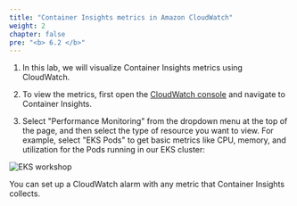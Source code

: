 ```yaml
---
title: "Container Insights metrics in Amazon CloudWatch"
weight: 2
chapter: false
pre: "<b> 6.2 </b>"
---
```


1. In this lab, we will visualize Container Insights metrics using CloudWatch.

2. To view the metrics, first open the [CloudWatch console](https://console.aws.amazon.com/cloudwatch/home#container-insights:infrastructure) and navigate to Container Insights.

3. Select "Performance Monitoring" from the dropdown menu at the top of the page, and then select the type of resource you want to view. For example, select "EKS Pods" to get basic metrics like CPU, memory, and utilization for the Pods running in our EKS cluster:

![EKS workshop](../../images/0007/0001.jpg?featherlight=false&width=90pc)

You can set up a CloudWatch alarm with any metric that Container Insights collects.